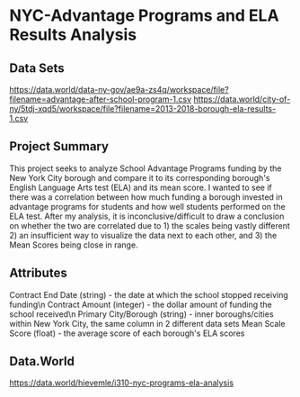 # NYC-Advantage Programs and ELA Results Analysis

## Data Sets
https://data.world/data-ny-gov/ae9a-zs4q/workspace/file?filename=advantage-after-school-program-1.csv
https://data.world/city-of-ny/5tdj-xqd5/workspace/file?filename=2013-2018-borough-ela-results-1.csv

## Project Summary

This project seeks to analyze School Advantage Programs funding by the New York City borough and compare it to its corresponding borough's English Language Arts test (ELA) and its mean score. I wanted to see if there was a correlation between how much funding a borough invested in advantage programs for students and how well students performed on the ELA test. After my analysis, it is inconclusive/difficult to draw a conclusion on whether the two are correlated due to 1) the scales being vastly different 2) an insufficient way to visualize the data next to each other, and 3) the Mean Scores being close in range.

## Attributes

Contract End Date (string) - the date at which the school stopped receiving funding\n
Contract Amount (integer) - the dollar amount of funding the school received\n
Primary City/Borough (string) - inner boroughs/cities within New York City, the same column in 2 different data sets
Mean Scale Score (float) - the average score of each borough's ELA scores

## Data.World

https://data.world/hievemle/i310-nyc-programs-ela-analysis


